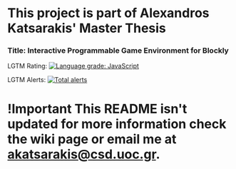 # This project is part of Alexandros Katsarakis' Master Thesis

### Title: Interactive Programmable Game Environment for Blockly

LGTM Rating: [![Language grade: JavaScript](https://img.shields.io/lgtm/grade/javascript/g/alexkatsarakis/GameEnvironment.svg?logo=lgtm&logoWidth=18)](https://lgtm.com/projects/g/alexkatsarakis/GameEnvironment/context:javascript)

LGTM Alerts: [![Total alerts](https://img.shields.io/lgtm/alerts/g/alexkatsarakis/GameEnvironment.svg?logo=lgtm&logoWidth=18)](https://lgtm.com/projects/g/alexkatsarakis/GameEnvironment/alerts/)


# !Important This README isn't updated for more information check the wiki page or email me at akatsarakis@csd.uoc.gr.